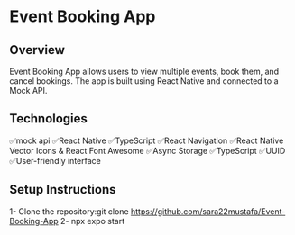 # Event Booking App

## Overview
Event Booking App allows users to view multiple events, book them, and cancel bookings. The app is built using React Native and connected to a Mock API.

## Technologies
✅mock api
✅React Native 
✅TypeScript
✅React Navigation
✅React Native Vector Icons & React Font Awesome
✅Async Storage 
✅TypeScript
✅UUID
✅User-friendly interface

## Setup Instructions
1- Clone the repository:git clone https://github.com/sara22mustafa/Event-Booking-App
2- npx expo start


